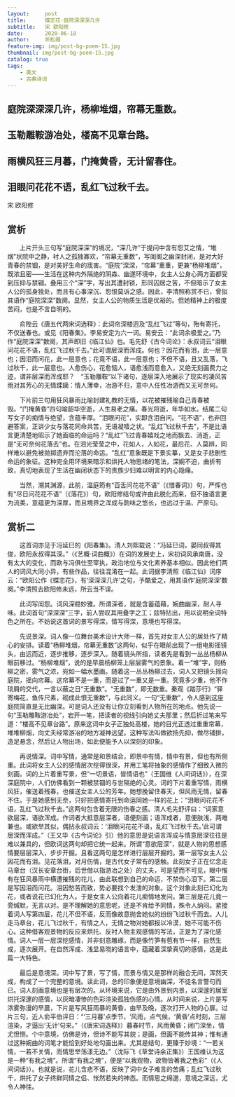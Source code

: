 ```yaml
---
layout:     post
title:      蝶恋花·庭院深深深几许
subtitle:   宋 欧阳修
date:       2020-06-18
author:     听松阁
feature-img: img/post-bg-poem-15.jpg
thumbnail: img/post-bg-poem-15.jpg
catalog: true
tags:
    - 美文
    - 古典诗词
---
```



## 庭院深深深几许，杨柳堆烟，帘幕无重数。
## 玉勒雕鞍游冶处，楼高不见章台路。
## 雨横风狂三月暮，门掩黄昏，无计留春住。
## 泪眼问花花不语，乱红飞过秋千去。

宋 欧阳修

## 赏析

　　上片开头三句写“庭院深深”的境况，“深几许”于提问中含有怨艾之情，“堆烟”状院中之静，衬人之孤独寡欢，“帘幕无重数”，写闺阁之幽深封闭，是对大好青春的禁锢，是对美好生命的戕害。“庭院”深深，“帘幕”重重，更兼“杨柳堆烟”，既浓且密——生活在这种内外隔绝的阴森、幽遂环境中，女主人公身心两方面都受到压抑与禁锢。叠用三个“深”字，写出其遭封锁，形同囚居之苦，不但暗示了女主人公的孤身独处，而且有心事深沉、怨恨莫诉之感。因此，李清照称赏不已，曾拟其语作“庭院深深”数阕。显然，女主人公的物质生活是优裕的。但她精神上的极度苦闷，也是不言自明的。

　　俞陛云《唐五代两宋词选释》：此词帘深楼迥及“乱红飞过”等句，殆有寄托，不仅送春也。或见《阳春集》。李易安定为六一词。易安云：“此词余极爱之。”乃作“庭院深深”数阕，其声即旧《临江仙》也。毛先舒《古今词论》：永叔词云“泪眼问花花不语，乱红飞过秋千去。”此可谓层深而浑成。何也？因花而有泪，此一层意也；因泪而问花，此一层意也；花竟不语，此一层意也；不但不语，且又乱落，飞过秋千，此一层意也。人愈伤心，花愈恼人，语愈浅而意愈入，又绝无刻画费力之迹，谓非层深而浑成耶？　“玉勒雕鞍”以下诸句，逐层深入地展示了现实的凄风苦雨对其芳心的无情蹂躏：情人薄幸，冶游不归，意中人任性冶游而又无可奈何。

　　下片前三句用狂风暴雨比喻封建礼教的无情，以花被摧残喻自己青春被毁。“门掩黄昏”四句喻韶华空逝，人生易老之痛。春光将逝，年华如水。结尾二句写女子的痴情与绝望，含蕴丰厚。“泪眼问花”，实即含泪自问。“花不语”，也非回避答案，正讲少女与落花同命共苦，无语凝噎之状。“乱红飞过秋千去”，不是比语言更清楚地昭示了她面临的命运吗？“乱红”飞过青春嬉戏之地而飘去、消逝，正是“无可奈何花落去”也。在泪光莹莹之中，花如人，人如花，最后花、人莫辨，同样难以避免被抛掷遗弃而沦落的命运。“乱红”意象既是下景实摹，又是女子悲剧性命运的象征。这种完全用环境来暗示和烘托人物思绪的笔法，深婉不迫，曲折有致，真切地表现了生活在幽闭状态下的贵族少妇难以明言的内心隐痛。

　　当然，溯其渊源，此前，温庭筠有“百舌问花花不语”（《惜春词》）句，严恽也有“尽日问花花不语”（《落花》）句，欧阳修结句或许由此脱化而来，但不独语言更为流美，意蕴更为深厚，而且境界之浑成与韵味之悠长，也远过于温、严原句。



## 赏析二

　　这首词亦见于冯延巳的《阳春集》。清人刘熙载说：“冯延巳词，晏同叔得其俊，欧阳永叔得其深。”（《艺概·词曲概》）在词的发展史上，宋初词风承南唐，没有太大的变化，而欧与冯俱仕至宰执，政治地位与文化素养基本相似。因此他们两人的词风大同小异，有些作品，往往混淆在一起。此词据李清照《临江仙》词序云：“欧阳公作《蝶恋花》，有‘深深深几许’之句，予酷爱之，用其语作‘庭院深深’数阕。”李清照去欧阳修未远，所云当不误。

　　此词写闺怨。词风深稳妙雅。所谓深者，就是含蓄蕴藉，婉曲幽深，耐人寻味。此词首句“深深深”三字，前人尝叹其用叠字之工；兹特拈出，用以说明全词特色之所在。不妨说这首词的景写得深，情写得深，意境也写得深。

　　先说景深。词人像一位舞台美术设计大师一样，首先对女主人公的居处作了精心的安排。读着“杨柳堆烟，帘幕无重数”这两句，似乎在眼前出现了一组电影摇镜头，由远而近，逐步推移，逐步深入。随着镜头所指，读者先是看到一丛丛杨柳从眼前移过。“杨柳堆烟”，说的是早晨杨柳笼上层层雾气的景象。着一“堆”字，则杨柳之密，雾气之浓，宛如一幅水墨画。随着这一丛丛杨柳过去，词人又把镜头摇向庭院，摇向帘幕。这帘幕不是一重，而是过了一重又是一重。究竟多少重，他不作琐屑的交代，一言以蔽之日“无重数”。“无重数”，即无数重。秦观《踏莎行》“驿寄梅花，鱼传尺素，砌成此恨无重数”，与此同义。一句“无重数”，令人感到这座庭院简直是无比幽深。可是词人还没有让你立刻看到人物所在的地点。他先说一句“玉勒雕鞍游冶处”，宕开一笔，把读者的视线引向她丈夫那里；然后折过笔来写道：“楼高不见章台路”。原来这词中女子正独处高楼，她的目光正透过重重帘幕，堆堆柳烟，向丈夫经常游冶的地方凝神远望。这种写法叫做欲扬先抑，做尽铺排，造足悬念，然后让人物出场，如此便能予人以深刻的印象。

　　再说情深。词中写情，通常是和景结合，即景中有情，情中有景，但也有所侧重。此词将女主人公的感情层次挖得很深，并用工笔将抽象的感情作了细致入微的刻画。词的上片着重写景，但“一切景语，皆情语也”（王国维《人间词话》），在深深庭院中，人们仿佛看到一颗被禁锢的与世隔绝的心灵。词的下片着重写情，雨横风狂，催送着残春，也催送女主人公的芳年。她想挽留住春天，但风雨无情，留春不住。于是她感到无奈，只好把感情寄托到命运同她一样的花上：“泪眼问花花不语，乱红飞过秋千去。”这两句包含着无限的伤春之感。清人毛先舒评曰：“词家意欲层深，语欲浑成。作词者大抵意层深者，语便刻画；语浑成者，意便肤浅，两难兼也。或欲举其似，偶拈永叔词云：‘泪眼问花花不语，乱红飞过秋千去。’此可谓层深而浑成。”（王又华《古今词论》引）他的意思是说语言浑成与情意层深往往是难以兼具的，但欧词这两句却把它统一起来。所谓“意欲层深”，就是人物的思想感情要层层深入，步步开掘。且看这两句是怎样进行层层开掘的。第一层写女主人公因花而有泪。见花落泪，对月伤情，是古代女子常有的感触。此刻女子正在忆念走马章台（汉长安章台街，后世借以指游冶之处）的丈夫，可是望而不可见，眼中惟有在狂风暴雨中横遭摧残的花儿，由此联想到自己的命运，不禁伤心泪下。第二层是写因泪而问花。泪因愁苦而致，势必要找个发泄的对象。这个对象此刻已幻化为花，或者说花已幻化为人。于是女主人公向着花儿痴情地发问。第三层是花儿竟一旁缄默，无言以对。是不理解她的意思呢，还是不肯给予同情，殊令人纳闷。紧接着词人写第四层，花儿不但不语，反而像故意抛舍她似的纷纷飞过秋千而去。人儿走马章台，花儿飞过秋千，有情之人，无情之物对她都报以冷漠，她不可能不伤心。这种借客观景物的反应来烘托、反衬人物主观感情的写法，正是为了深化感情。词人一层一层深挖感情，并非刻意雕琢，而是像竹笋有苞有节一样，自然生成，逐次展开。在自然浑成、浅显易晓的语言中，蕴藏着深挚真切的感情，这是此篇一大特色。

　　最后是意境深。词中写了景，写了情，而景与情又是那样的融合无间，浑然天成，构成了一个完整的意境。读此词，总的印象便是意境幽深，不徒名言警句而已。词人刻画意境也是有层次的。从环境来说，它是由外景到内景，以深邃的居室烘托深邃的感情，以灰暗凄惨的色彩渲染孤独伤感的心情。从时间来说，上片是写浓雾弥漫的早晨，下片是写风狂雨暴的黄昏，由早及晚，逐次打开人物的心扉。过片三句，近人俞平伯评日：“‘三月暮’点季节，‘风雨，点气候，‘黄昏’点时刻，三层渲染，才逼出‘无计’句来。”（《唐宋词选释》）暮春时节，风雨黄昏；闭门深坐，情尤怛恻。个中意境，仿佛是诗，但诗不能写其貌；是画，但画不能传其神；惟有通过这种婉曲的词笔才能恰到好处地勾画出来。尤其是结句，更臻于妙境：“一若关情，一若不关情，而情思举荡漾无边。”（沈际飞《草堂诗余正集》）王国维认为这是一种“有我之境”。所谓“有我之境”，便是“以我观物，故物皆著我之色彩”（《人间词话》）。也就是说，花儿含悲不语，反映了词中女子难言的苦痛；乱红飞过秋千，烘托了女子终鲜同情之侣、怅然若失的神态。而情思之绵邈，意境之深远，尤令人神往。
